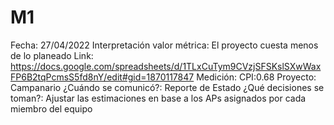 # M1

Fecha: 27/04/2022
Interpretación valor métrica: El proyecto cuesta menos de lo planeado
Link: https://docs.google.com/spreadsheets/d/1TLxCuTym9CVzjSFSKslSXwWaxFP6B2tqPcmsS5fd8nY/edit#gid=1870117847
Medición: CPI:0.68
Proyecto: Campanario
¿Cuándo se comunicó?: Reporte de Estado
¿Qué decisiones se toman?: Ajustar las estimaciones en base a los APs asignados por cada miembro del equipo